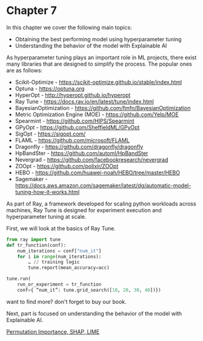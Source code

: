 # Chapter 7

In this chapter we cover the following main topics:
*	Obtaining the best performing model using hyperparameter tuning
*	Understanding the behavior of the model with Explainable AI

As hyperparameter tuning plays an important role in ML projects, there exist many libraries that are designed to simplify the process. The popular ones are as follows:
*	Scikit-Optimize - https://scikit-optimize.github.io/stable/index.html
*	Optuna - https://optuna.org
*	HyperOpt - http://hyperopt.github.io/hyperopt
*	Ray Tune - https://docs.ray.io/en/latest/tune/index.html
*	BayesianOptimization - https://github.com/fmfn/BayesianOptimization
*	Metric Optimization Engine (MOE) - https://github.com/Yelp/MOE
*	Spearmint - https://github.com/HIPS/Spearmint
*	GPyOpt - https://github.com/SheffieldML/GPyOpt
*	SigOpt - https://sigopt.com/
*	FLAML - https://github.com/microsoft/FLAML
*	Dragonfly - https://github.com/dragonfly/dragonfly
*	HpBandSter - https://github.com/automl/HpBandSter
*	Nevergrad - https://github.com/facebookresearch/nevergrad
*	ZOOpt - https://github.com/polixir/ZOOpt
*	HEBO - https://github.com/huawei-noah/HEBO/tree/master/HEBO
*	Sagemaker - https://docs.aws.amazon.com/sagemaker/latest/dg/automatic-model-tuning-how-it-works.html

As part of Ray, a framework developed for scaling python workloads across machines, Ray Tune is designed for experiment execution and hyperparameter tuning at scale.

First, we will look at the basics of Ray Tune.
```python
from ray import tune
def tr_function(conf):
    num_iterations = conf["num_it"]
    for i in range(num_iterations):
        … // training logic
        tune.report(mean_accuracy=acc)

tune.run(
    run_or_experiment = tr_function
    conf={ “num_it”: tune.grid_search([10, 20, 30, 40])})
```
want to find more? don't forget to buy our book. 

Next, part is focused on understanding the behavior of the model with Explainable AI.

[Permutation Importance, SHAP, LIME](Secret_of_DL_models.ipynb)
